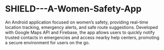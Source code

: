 # SHIELD---A-Women-Safety-App
An Android application focused on women’s safety, providing real-time location tracking, emergency alerts, and safe route suggestions. Developed with Google Maps API and Firebase, the app allows users to quickly notify trusted contacts in emergencies and access nearby help centers, promoting a secure environment for users on the go.
